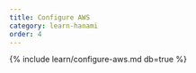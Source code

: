 ```yaml
---
title: Configure AWS
category: learn-hanami
order: 4
---
```


{% include learn/configure-aws.md db=true %}
